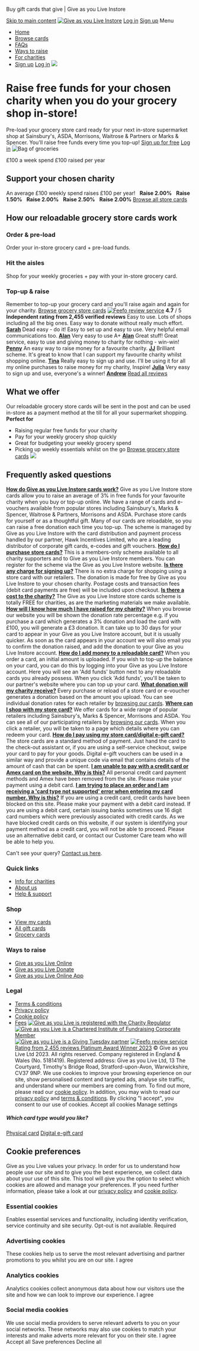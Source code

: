 
Buy gift cards that give | Give as you Live Instore
 
[Skip to main content](#content)
[![Give as you Live Instore](/images/common/logos/gayl/lc/instore.png)](/) 
 [Log in](/login)
 [Sign up](/signup)
 Menu
* [Home](/ "Home")
* [Browse cards](/shop)
* [FAQs](/faqs)
* [Ways to raise](/ways-to-raise)
* [For charities](https://admin.giveasyoulive.com/how-it-helps)
* [Sign up](/signup)
 [Log in](/login)
![](/images/hero/groceries-lg.jpg)
 
# Raise free funds for your chosen charity when you do your grocery shop in-store!
Pre-load your grocery store card ready for your next in-store supermarket shop at Sainsbury's, ASDA, Morrisons, Waitrose & Partners or Marks & Spencer. You'll raise free funds every time you top-up!
[Sign up for free](/signup?rurl=/shop?cats[]=10) 
[Log in](/login) 
![Bag of groceries](/images/overlays/groceries-lg.png)
 
£100 a week spend
£100 raised per year
## Support your chosen charity
An average £100 weekly spend raises £100 per year!
 [![Tesco](data:image/gif;base64,R0lGODlhBAADAJEAAAAAAP///////wAAACH5BAEAAAIALAAAAAAEAAMAAAIDjI9WADs=)](/buy-gift-cards/tesco-gift-card)
**Raise 2.00%**
 [![Sainsbury's](data:image/gif;base64,R0lGODlhBAADAJEAAAAAAP///////wAAACH5BAEAAAIALAAAAAAEAAMAAAIDjI9WADs=)](/buy-gift-cards/sainsburys-gift-card)
**Raise 1.50%**
 [![ASDA](data:image/gif;base64,R0lGODlhBAADAJEAAAAAAP///////wAAACH5BAEAAAIALAAAAAAEAAMAAAIDjI9WADs=)](/buy-gift-cards/asda-gift-card)
**Raise 2.00%**
 [![Marks & Spencer](data:image/gif;base64,R0lGODlhBAADAJEAAAAAAP///////wAAACH5BAEAAAIALAAAAAAEAAMAAAIDjI9WADs=)](/buy-gift-cards/marks-spencer-gift-card)
**Raise 2.50%**
 [![Morrisons](data:image/gif;base64,R0lGODlhBAADAJEAAAAAAP///////wAAACH5BAEAAAIALAAAAAAEAAMAAAIDjI9WADs=)](/buy-gift-cards/morrisons-gift-card)
**Raise 2.00%**
[Browse all store cards](/shop) 
## How our reloadable grocery store cards work
 
### Order & pre-load
Order your in-store grocery card + pre-load funds.
 
### Hit the aisles
Shop for your weekly groceries + pay with your in-store grocery card.
 
### Top-up & raise
Remember to top-up your grocery card and you'll raise again and again for your charity.
[Browse grocery store cards](/shop?cats[]=10) 
[![Feefo review service](/images/common/logos/feefo.png)](/testimonials)
 **4.7** / 5
**Independent rating from 2,455 verified reviews**
Easy to use. Lots of shops including all the big ones. Easy way to donate without really much effort.
[**Sarah**](/testimonials?review=5a381c9d498e8b2cbda9c33b)
Dead easy - do it! Easy to set up and easy to use. Very helpful email communications too.
[**Alan**](/testimonials?review=58f78e05498e2fa5bff56506)
Very easy to use A+
[**Alan**](/testimonials?review=5a386910498e3bc43d9e3f5e)
Great stuff! Great service, easy to use and giving money to charity for nothing - win-win!
[**Penny**](/testimonials?review=5a38e366498e2e46a973385b)
An easy way to raise money for a favourite charity.
[**JJ**](/testimonials?review=59245512498ec8157711e51e)
Brilliant scheme. It's great to know that I can support my favourite charity whilst shopping online.
[**Tina**](/testimonials?review=598d8d65498e408bcd9811c5)
Really easy to sign up and use. I'll be using it for all my online purchases to raise money for my charity, Inspire!
[**Julia**](/testimonials?review=5a3a7bdf498eafbe6e545e7f)
Very easy to sign up and use, everyone's a winner!
[**Andrew**](/testimonials?review=5a3cd739498eeb1d7091a3f4)
[Read all reviews](/testimonials)
## What we offer
Our reloadable grocery store cards will be sent in the post and can be used in-store as a payment method at the till for all your supermarket shopping.
**Perfect for**
* Raising regular free funds for your charity
* Pay for your weekly grocery shop quickly
* Great for budgeting your weekly grocery spend
* Picking up weekly essentials whilst on the go
[Browse grocery store cards](/shop?cats[]=10) 
![](/images/bg/groceries.jpg?v=2020)
## Frequently asked questions
[**How do Give as you Live Instore cards work?**](#answer1)
Give as you Live Instore store cards allow you to raise an average of 3% in free funds for your favourite charity when you buy or top-up online.
We have a range of cards and e-vouchers available from popular stores including Sainsbury's, Marks & Spencer, Waitrose & Partners, Morrisons and ASDA.
Purchase store cards for yourself or as a thoughtful gift. Many of our cards are reloadable, so you can raise a free donation each time you top-up.
The scheme is managed by Give as you Live Instore with the card distribution and payment process handled by our partner, Hawk Incentives Limited, who are a leading distributor of corporate gift cards, e-codes and gift vouchers.
[**How do I purchase store cards?**](#answer2)
This is a members-only scheme available to all charity supporters and to Give as you Live Instore members. You can register for the scheme via the Give as you Live Instore website.
[**Is there any charge for signing up?**](#answer3)
There is no extra charge for shopping using a store card with our retailers. The donation is made for free by Give as you Live Instore to your chosen charity.
Postage costs and transaction fees (debit card payments are free) will be included upon checkout.
[**Is there a cost to the charity?**](#answer4)
The Give as you Live Instore store cards scheme is totally FREE for charities, as are the marketing materials we make available.
[**How will I know how much I have raised for my charity?**](#answer5)
When you browse our website you will be shown the donation rate percentage e.g. if you purchase a card which generates a 3% donation and load the card with £100, you will generate a £3 donation.
It can take up to 30 days for your card to appear in your Give as you Live Instore account, but it is usually quicker. As soon as the card appears in your account we will also email you to confirm the donation raised, and add the donation to your Give as you Live Instore account.
[**How do I add money to a reloadable card?**](#answer6)
When you order a card, an initial amount is uploaded. If you wish to top-up the balance on your card, you can do this by logging into your Give as you Live Instore account. Here you will see an 'Add funds' button next to any reloadable cards you already possess. When you click 'Add funds', you'll be taken to our partner's website where you can top up your card.
[**What donation will my charity receive?**](#answer7)
Every purchase or reload of a store card or e-voucher generates a donation based on the amount you upload. You can see individual donation rates for each retailer by [browsing our cards](/shop).
[**Where can I shop with my store card?**](#answer8)
We offer cards for a wide range of popular retailers including Sainsbury's, Marks & Spencer, Morrisons and ASDA.
You can see all of our participating retailers by [browsing our cards](/shop). When you click a retailer, you will be taken to a page which details where you can redeem your card.
[**How do I pay using my store card/digital e-gift card?**](#answer9)
The store cards are a standard method of payment. Just hand the card to the check-out assistant or, if you are using a self-service checkout, swipe your card to pay for your goods.
Digital e-gift vouchers can be used in a similar way and provide a unique code via email that contains details of the amount of cash that can be spent.
[**I am unable to pay with a credit card or Amex card on the website. Why is this?**](#answer10)
All personal credit card payment methods and Amex have been removed from the site. Please make your payment using a debit card.
[**I am trying to place an order and I am receiving a 'card type not supported' error when entering my card number. Why is this?**](#answer11)
If you are using a credit card, credit cards have been blocked on this site. Please make your payment with a debit card instead.
If you are using a debit card, certain issuing banks sometimes use 16 digit card numbers which were previously associated with credit cards. As we have blocked credit cards on this website, if our system is identifying your payment method as a credit card, you will not be able to proceed. Please use an alternative debit card, or contact our Customer Care team who will be able to help you.
 
Can't see your query? [Contact us here](/contact-us).
 
 
### **Quick links**
* [Info for charities](https://admin.giveasyoulive.com)
* [About us](/about-us)
* [Help & support](/help)
### **Shop**
* [View my cards](/dashboard)
* [All gift cards](/shop)
* [Grocery cards](/groceries)
### **Ways to raise**
* [Give as you Live Online](https://www.giveasyoulive.com/)
* [Give as you Live Donate](https://donate.giveasyoulive.com/)
* [Give as you Live Online App](https://www.giveasyoulive.com/app)
### **Legal**
* [Terms & conditions](/terms)
* [Privacy policy](/privacy)
* [Cookie policy](/cookies)
* [Fees](/fees)
[![Give as you Live is registered with the Charity Regulator](/images/common/logos/fundraising-regulator-white.png)](https://www.fundraisingregulator.org.uk/directory/give-you-live-limited) 
[![Give as you Live is a Chartered Institute of Fundraising Corporate Member](/images/common/logos/ciof-partner-white.png)](https://ciof.org.uk/guidance-and-resources/suppliers-directory/detail?id=100) 
[![Give as you Live is a Giving Tuesday partner](/images/common/logos/giving-tuesday-white.png)](https://www.givingtuesday.org.uk/our-partners/?search=give+as+you+live) 
[![Feefo review service](/images/common/logos/feefo-white.png)Rating from 2,455 reviews Platinum Award Winner 2023](/testimonials)
© Give as you Live Ltd 2023. All rights reserved. Company registered in England & Wales (No. 5181419). Registered address: Give as you Live Ltd, 13 The Courtyard, Timothy's Bridge Road, Stratford-upon-Avon, Warwickshire, CV37 9NP.
We use cookies to improve your browsing experience on our site, show personalised content and targeted ads, analyse site traffic, and understand where our members are coming from.
To find out more, please read our [cookie policy](/cookies). In addition, you may wish to read our [privacy policy](/privacy) and [terms & conditions](/terms). By clicking "I accept", you consent to our use of cookies.
 Accept all cookies
 Manage settings
 
##### Which card type would you like?
 [Physical  card](#) 
 [Digital e-gift card](#) 
## Cookie preferences
 
Give as you Live values your privacy. In order for us to understand how people use our site and to give you the best experience, we collect data about your use of this site. This tool will give you the option to select which cookies are allowed and manage your preferences.
If you need further information, please take a look at our [privacy policy](/privacy) and [cookie policy](/privacy).
### Essential cookies
Enables essential services and functionality, including identity verification, service continuity and site security. Opt-out is not available.
Required
### Advertising cookies
These cookies help us to serve the most relevant advertising and partner promotions to you whilst you are on our site.
I agree
### Analytics cookies
Analytics cookies collect anonymous data about how our visitors use the site and how we can look to improve our experience.
I agree
### Social media cookies
We use social media providers to serve relevant adverts to you on your social networks. These networks may also use cookies to match your interests and make adverts more relevant for you on their site.
I agree
 Accept all
 Save preferences
 Decline all
